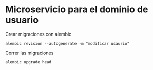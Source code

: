 # Microservicio para el dominio de usuario

Crear migraciones con alembic

```shell
alembic revision --autogenerate -m "modificar usaurio"
```
Correr las migraciones
```shell
alembic upgrade head
```